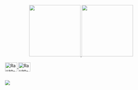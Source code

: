 
<div align="center">
  <a href="https://github.com/rauan-Pinheiro">
  <img height="170em" src="https://github-readme-stats.vercel.app/api?username=rauan-Pinheiro&show_icons=true&theme=dark&include_all_commits=true&count_private=true"/>
  <img height="170em" src="https://github-readme-stats.vercel.app/api/top-langs/?username=rauan-Pinheiro&layout=compact&langs_count=7&theme=dark"/>
</div>

<div style="display: inline_block"><br>
  <!-- <img align="center" alt="Rauan-Js" height="30" width="40" src="https://raw.githubusercontent.com/devicons/devicon/master/icons/javascript/javascript-plain.svg">
  <img align="center" alt="Rauan-HTML" height="30" width="40" src="https://raw.githubusercontent.com/devicons/devicon/master/icons/html5/html5-original.svg">
  <img align="center" alt="Rauan-CSS" height="30" width="40" src="https://raw.githubusercontent.com/devicons/devicon/master/icons/css3/css3-original.svg"> -->
  <img align="center" alt="Rauan-MySQL" height="30" width="40" src="https://cdn.jsdelivr.net/gh/devicons/devicon@latest/icons/mysql/mysql-original.svg">
  <img align="center" alt="Rauan-PYTHON" height="30" width="40" src="https://cdn.jsdelivr.net/gh/devicons/devicon@latest/icons/python/python-original.svg">  
</div>

##

<div>
  <a href="https://www.instagram.com/rauanpinheiro_/" target="_blank"><img src="https://img.shields.io/badge/-Instagram-%23E4405F?style=for-the-badge&logo=instagram&logoColor=white" target="_blank"></a>
</div>
